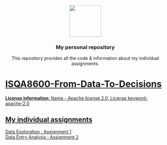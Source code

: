 <p align="center">
  <img height="100" src="https://www.unomaha.edu/university-communications/downloadables/lock-up/uno-lock-up-color-black.png">
</p>
<h3 align="center">My personal repository</h3>
<p align="center">This repository provides all the code & information about my individual assignments.</p>
<p align="center">
<a href="https://en.wikipedia.org/wiki/Apache_License">

</p>

# ISQA8600-From-Data-To-Decisions

**License information**: <ins>Name<ins/> - Apache license 2.0,  License keyword- apache-2.0
## My individual assignments
  Data Exploration : Assignment 1\
  Data Entry Analysis : Assignment 2
  


